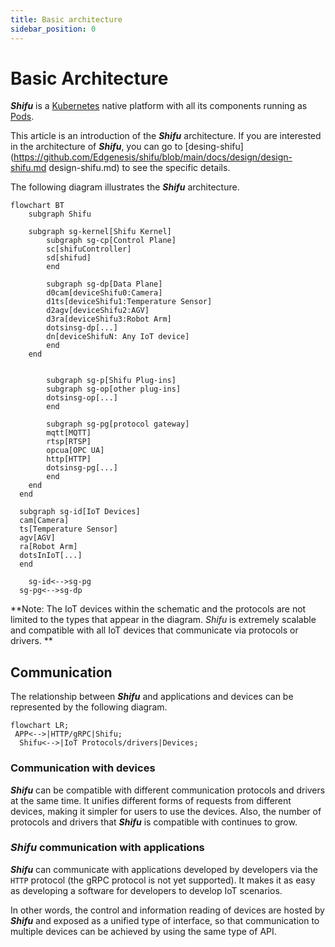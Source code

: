 ```yaml
--- 
title: Basic architecture
sidebar_position: 0
--- 
```


# Basic Architecture

***Shifu*** is a [Kubernetes](https://kubernetes.io/) native platform with all its components running as [Pods](https://kubernetes.io/docs/concepts/workloads/pods/).

This article is an introduction of the ***Shifu*** architecture. If you are interested in the architecture of ***Shifu***, you can go to [desing-shifu](https://github.com/Edgenesis/shifu/blob/main/docs/design/design-shifu.md design-shifu.md) to see the specific details.

The following diagram illustrates the ***Shifu*** architecture.

```mermaid
flowchart BT
	subgraph Shifu
    
    subgraph sg-kernel[Shifu Kernel]
    	subgraph sg-cp[Control Plane]
    	sc[shifuController]
    	sd[shifud]
    	end
    
    	subgraph sg-dp[Data Plane]
    	d0cam[deviceShifu0:Camera]
    	d1ts[deviceShifu1:Temperature Sensor]
    	d2agv[deviceShifu2:AGV]
    	d3ra[deviceShifu3:Robot Arm]
    	dotsinsg-dp[...]
    	dn[deviceShifuN: Any IoT device]
    	end
  	end
  
    
		subgraph sg-p[Shifu Plug-ins]
    	subgraph sg-op[other plug-ins]
    	dotsinsg-op[...]
    	end
    
   		subgraph sg-pg[protocol gateway]
  		mqtt[MQTT]
  		rtsp[RTSP]
  		opcua[OPC UA]
  		http[HTTP]
  		dotsinsg-pg[...]
  		end
  	end
  end
  
  subgraph sg-id[IoT Devices]
  cam[Camera]
  ts[Temperature Sensor]
  agv[AGV]
  ra[Robot Arm]
  dotsInIoT[...]
  end

	sg-id<-->sg-pg
  sg-pg<-->sg-dp
```

**Note: The IoT devices within the schematic and the protocols are not limited to the types that appear in the diagram. *Shifu* is extremely scalable and compatible with all IoT devices that communicate via protocols or drivers. **

## Communication

The relationship between ***Shifu*** and applications and devices can be represented by the following diagram.

```mermaid
flowchart LR;
 APP<-->|HTTP/gRPC|Shifu;
  Shifu<-->|IoT Protocols/drivers|Devices;
```

### Communication with devices

***Shifu*** can be compatible with different communication protocols and drivers at the same time. It unifies different forms of requests from different devices, making it simpler for users to use the devices. Also, the number of protocols and drivers that ***Shifu*** is compatible with continues to grow.

### ***Shifu*** communication with applications

***Shifu*** can communicate with applications developed by developers via the `HTTP` protocol (the gRPC protocol is not yet supported). It makes it as easy as developing a software for developers to develop IoT scenarios.

In other words, the control and information reading of devices are hosted by ***Shifu*** and exposed as a unified type of interface, so that communication to multiple devices can be achieved by using the same type of API.